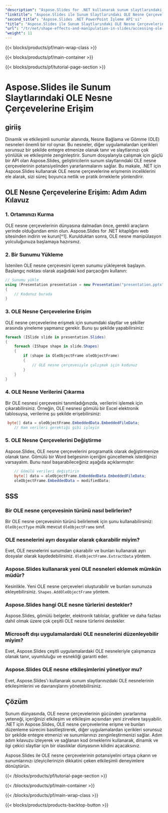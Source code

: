 ```yaml
---
"description": "Aspose.Slides for .NET kullanarak sunum slaytlarındaki OLE nesne çerçevelerine nasıl erişeceğinizi ve bunları nasıl yöneteceğinizi öğrenin. Adım adım kılavuz ve pratik kod örnekleriyle slayt işleme yeteneklerinizi geliştirin."
"linktitle": "Aspose.Slides ile Sunum Slaytlarındaki OLE Nesne Çerçevelerine Erişim"
"second_title": "Aspose.Slides .NET PowerPoint İşleme API'si"
"title": "Aspose.Slides ile Sunum Slaytlarındaki OLE Nesne Çerçevelerine Erişim"
"url": "/tr/net/shape-effects-and-manipulation-in-slides/accessing-ole-object-frames/"
"weight": 11
---
```


{{< blocks/products/pf/main-wrap-class >}}

{{< blocks/products/pf/main-container >}}

{{< blocks/products/pf/tutorial-page-section >}}

# Aspose.Slides ile Sunum Slaytlarındaki OLE Nesne Çerçevelerine Erişim


## giriiş

Dinamik ve etkileşimli sunumlar alanında, Nesne Bağlama ve Gömme (OLE) nesneleri önemli bir rol oynar. Bu nesneler, diğer uygulamalardan içerikleri sorunsuz bir şekilde entegre etmenize olanak tanır ve slaytlarınızı çok yönlülük ve etkileşimle zenginleştirir. Sunum dosyalarıyla çalışmak için güçlü bir API olan Aspose.Slides, geliştiricilerin sunum slaytlarındaki OLE nesne çerçevelerinin potansiyelinden yararlanmalarını sağlar. Bu makale, .NET için Aspose.Slides kullanarak OLE nesne çerçevelerine erişmenin inceliklerini ele alarak, sizi süreç boyunca netlik ve pratik örneklerle yönlendirir.

## OLE Nesne Çerçevelerine Erişim: Adım Adım Kılavuz

### 1. Ortamınızı Kurma

OLE nesne çerçevelerinin dünyasına dalmadan önce, gerekli araçların yerinde olduğundan emin olun. Aspose.Slides for .NET kitaplığını web sitesinden indirin ve kurun[^1]. Kurulduktan sonra, OLE nesne manipülasyon yolculuğunuza başlamaya hazırsınız.

### 2. Bir Sunumu Yükleme

İstenilen OLE nesne çerçevesini içeren sunumu yükleyerek başlayın. Başlangıç noktası olarak aşağıdaki kod parçacığını kullanın:

```csharp
// Sunumu yükle
using (Presentation presentation = new Presentation("presentation.pptx"))
{
    // Kodunuz burada
}
```

### 3. OLE Nesne Çerçevelerine Erişim

OLE nesne çerçevelerine erişmek için sunumdaki slaytlar ve şekiller arasında yineleme yapmanız gerekir. Bunu şu şekilde yapabilirsiniz:

```csharp
foreach (ISlide slide in presentation.Slides)
{
    foreach (IShape shape in slide.Shapes)
    {
        if (shape is OleObjectFrame oleObjectFrame)
        {
            // OLE nesne çerçevesiyle çalışmak için kodunuz
        }
    }
}
```

### 4. OLE Nesne Verilerini Çıkarma

Bir OLE nesnesi çerçevesini tanımladığınızda, verilerini işlemek için çıkarabilirsiniz. Örneğin, OLE nesnesi gömülü bir Excel elektronik tablosuysa, verilerine şu şekilde erişebilirsiniz:

```csharp
 byte[] data = oleObjectFrame.EmbeddedData.EmbeddedFileData;
    // Ham verileri gerektiği gibi işleyin

```

### 5. OLE Nesne Çerçevelerini Değiştirme

Aspose.Slides, OLE nesne çerçevelerini programatik olarak değiştirmenize olanak tanır. Gömülü bir Word belgesinin içeriğini güncellemek istediğinizi varsayalım. Bunu nasıl başarabileceğiniz aşağıda açıklanmıştır:

```csharp
    // Gömülü verileri değiştirin
	byte[] data = oleObjectFrame.EmbeddedData.EmbeddedFileData;
    oleObjectFrame.EmbeddedData = modifiedData;

```

## SSS

### Bir OLE nesne çerçevesinin türünü nasıl belirlerim?

Bir OLE nesne çerçevesinin türünü belirlemek için şunu kullanabilirsiniz: `OleObjectType` mülk mevcut `OleObjectFrame` sınıf.

### OLE nesnelerini ayrı dosyalar olarak çıkarabilir miyim?

Evet, OLE nesnelerini sunumdan çıkarabilir ve bunları kullanarak ayrı dosyalar olarak kaydedebilirsiniz. `OleObjectFrame.ExtractData` yöntem.

### Aspose.Slides kullanarak yeni OLE nesneleri eklemek mümkün müdür?

Kesinlikle. Yeni OLE nesne çerçeveleri oluşturabilir ve bunları sununuza ekleyebilirsiniz. `Shapes.AddOleObjectFrame` yöntem.

### Aspose.Slides hangi OLE nesne türlerini destekler?

Aspose.Slides, gömülü belgeler, elektronik tablolar, grafikler ve daha fazlası dahil olmak üzere çok çeşitli OLE nesne türlerini destekler.

### Microsoft dışı uygulamalardaki OLE nesnelerini düzenleyebilir miyim?

Evet, Aspose.Slides çeşitli uygulamalardaki OLE nesneleriyle çalışmanıza olanak tanır, uyumluluğu ve esnekliği garanti eder.

### Aspose.Slides OLE nesne etkileşimlerini yönetiyor mu?

Evet, Aspose.Slides'ı kullanarak sunum slaytlarınızdaki OLE nesnelerinin etkileşimlerini ve davranışlarını yönetebilirsiniz.

## Çözüm

Sunum dünyasında, OLE nesne çerçevelerinin gücünden yararlanma yeteneği, içeriğinizi etkileşim ve etkileşim açısından yeni zirvelere taşıyabilir. .NET için Aspose.Slides, OLE nesne çerçevelerine erişme ve bunları düzenleme sürecini basitleştirerek, diğer uygulamalardan içerikleri sorunsuz bir şekilde entegre etmenizi ve sunumlarınızı zenginleştirmenizi sağlar. Adım adım kılavuzu izleyerek ve sağlanan kod örneklerini kullanarak, dinamik ve ilgi çekici slaytlar için bir olasılıklar dünyasının kilidini açacaksınız.

Aspose.Slides ile OLE nesne çerçevelerinin potansiyelini ortaya çıkarın ve sunumlarınızı izleyicilerinizin dikkatini çeken etkileşimli deneyimlere dönüştürün.

{{< /blocks/products/pf/tutorial-page-section >}}

{{< /blocks/products/pf/main-container >}}

{{< /blocks/products/pf/main-wrap-class >}}

{{< blocks/products/products-backtop-button >}}